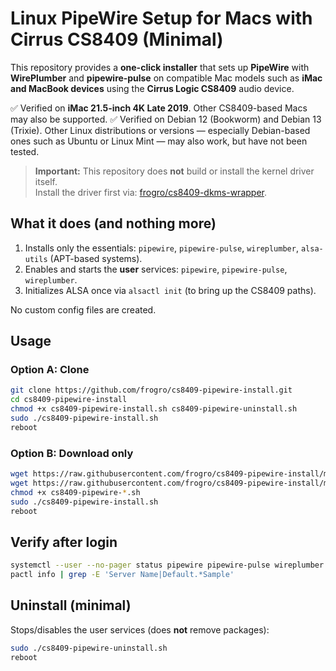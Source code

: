 # Linux PipeWire Setup for Macs with Cirrus CS8409 (Minimal)

This repository provides a **one-click installer** that sets up **PipeWire** with **WirePlumber** and **pipewire‑pulse** on compatible Mac models such as **iMac and MacBook devices** using the **Cirrus Logic CS8409** audio device.

✅ Verified on **iMac 21.5-inch 4K Late 2019**. Other CS8409-based Macs may also be supported.
✅ Verified on Debian 12 (Bookworm) and Debian 13 (Trixie). Other Linux distributions or versions — especially Debian-based ones such as Ubuntu or Linux Mint — may also work, but have not been tested.

> **Important:** This repository does **not** build or install the kernel driver itself.  
> Install the driver first via: [frogro/cs8409-dkms-wrapper](https://github.com/frogro/cs8409-dkms-wrapper).

## What it does (and nothing more)

1) Installs only the essentials: `pipewire`, `pipewire-pulse`, `wireplumber`, `alsa-utils` (APT-based systems).  
2) Enables and starts the **user** services: `pipewire`, `pipewire-pulse`, `wireplumber`.  
3) Initializes ALSA once via `alsactl init` (to bring up the CS8409 paths).

No custom config files are created.

## Usage

### Option A: Clone
```bash
git clone https://github.com/frogro/cs8409-pipewire-install.git
cd cs8409-pipewire-install
chmod +x cs8409-pipewire-install.sh cs8409-pipewire-uninstall.sh
sudo ./cs8409-pipewire-install.sh
reboot
```

### Option B: Download only
```bash
wget https://raw.githubusercontent.com/frogro/cs8409-pipewire-install/main/cs8409-pipewire-install.sh
wget https://raw.githubusercontent.com/frogro/cs8409-pipewire-install/main/cs8409-pipewire-uninstall.sh
chmod +x cs8409-pipewire-*.sh
sudo ./cs8409-pipewire-install.sh
reboot
```

## Verify after login
```bash
systemctl --user --no-pager status pipewire pipewire-pulse wireplumber
pactl info | grep -E 'Server Name|Default.*Sample'
```

## Uninstall (minimal)
Stops/disables the user services (does **not** remove packages):
```bash
sudo ./cs8409-pipewire-uninstall.sh
reboot
```
